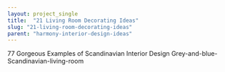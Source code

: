 ```yaml
---
layout: project_single
title:  "21 Living Room Decorating Ideas"
slug: "21-living-room-decorating-ideas"
parent: "harmony-interior-design-ideas"
---
```

77 Gorgeous Examples of Scandinavian Interior Design Grey-and-blue-Scandinavian-living-room